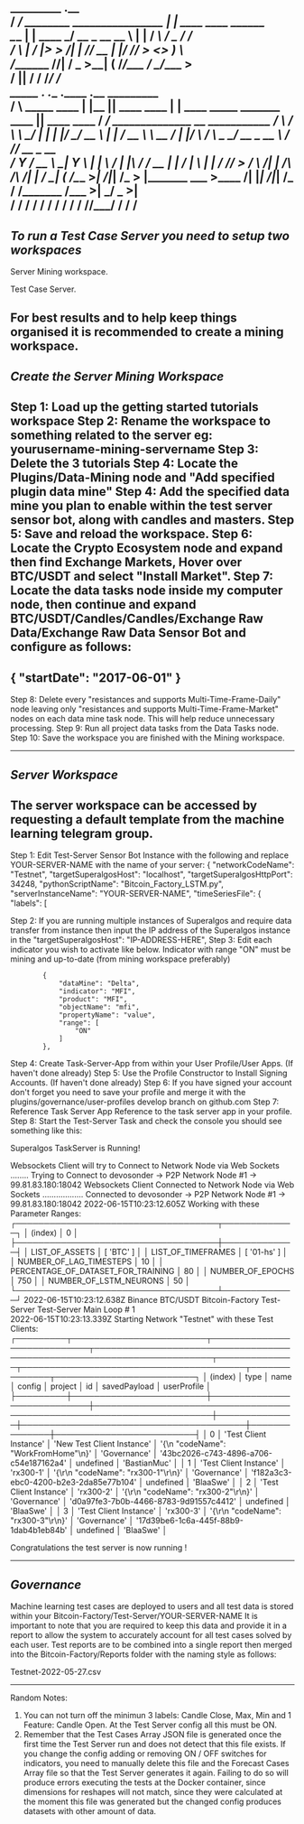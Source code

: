 _________                                .__                                                                                                      
/   _____/__ ________   ________________  |  |    ____   ____  ______                                                                              
\_____  \|  |  \____ \_/ __ \_  __ \__  \ |  |   / ___\ /  _ \/  ___/                                                                              
/        \  |  /  |_> >  ___/|  | \// __ \|  |__/ /_/  >  <_> )___ \                                                                               
/_______  /____/|   __/ \___  >__|  (____  /____/\___  / \____/____  >                                                                              
      \/      |__|        \/           \/     /_____/            \/                                                                               
 _____                .__    .__                .____                              .__                   _________                                
/     \ _____    ____ |  |__ |__| ____   ____   |    |    ____ _____ _______  ____ |__| ____    ____    /   _____/ ______________  __ ___________
/  \ /  \\__  \ _/ ___\|  |  \|  |/    \_/ __ \  |    |  _/ __ \\__  \\_  __ \/    \|  |/    \  / ___\   \_____  \_/ __ \_  __ \  \/ // __ \_  __ \
/    Y    \/ __ \\  \___|   Y  \  |   |  \  ___/  |    |__\  ___/ / __ \|  | \/   |  \  |   |  \/ /_/  >  /        \  ___/|  | \/\   /\  ___/|  | \/
\____|__  (____  /\___  >___|  /__|___|  /\___  > |_______ \___  >____  /__|  |___|  /__|___|  /\___  /  /_______  /\___  >__|    \_/  \___  >__|   
      \/     \/     \/     \/        \/     \/          \/   \/     \/           \/        \//_____/           \/     \/                 \/       
---------------------------------------------------------------------
***To run a Test Case Server you need to setup two workspaces***
---------------------------------------------------------------------
Server Mining workspace.

Test Case Server.


For best results and to help keep things organised it is recommended to create a mining workspace.
---------------------------------------------------------------------
***Create the Server Mining Workspace***
---------------------------------------------------------------------
Step 1: Load up the getting started tutorials workspace
Step 2: Rename the workspace to something related to the server eg: yourusername-mining-servername
Step 3: Delete the 3 tutorials
Step 4: Locate the Plugins/Data-Mining node and "Add specified plugin data mine"
Step 4: Add the specified data mine you plan to enable within the test server sensor bot, along with candles and masters.
Step 5: Save and reload the workspace.
Step 6: Locate the Crypto Ecosystem node and expand then find Exchange Markets, Hover over BTC/USDT and select "Install Market".
Step 7: Locate the data tasks node inside my computer node, then continue and expand BTC/USDT/Candles/Candles/Exchange Raw Data/Exchange Raw Data Sensor Bot and configure as follows:
---------------------------------------------------------------------
{
    "startDate": "2017-06-01"
}
---------------------------------------------------------------------
Step 8: Delete every "resistances and supports Multi-Time-Frame-Daily" node leaving only "resistances and supports Multi-Time-Frame-Market" nodes on each data mine task node. This will help reduce unnecessary processing.
Step 9: Run all project data tasks from the Data Tasks node.
Step 10: Save the workspace you are finished with the Mining workspace.

---------------------------------------------------------------------
***Server Workspace***
---------------------------------------------------------------------
The server workspace can be accessed by requesting a default template from the machine learning telegram group.
---------------------------------------------------------------------
Step 1: Edit Test-Server Sensor Bot Instance with the following and replace YOUR-SERVER-NAME with the name of your server:
{
    "networkCodeName": "Testnet",
    "targetSuperalgosHost": "localhost",
    "targetSuperalgosHttpPort": 34248,
    "pythonScriptName": "Bitcoin_Factory_LSTM.py",
    "serverInstanceName": "YOUR-SERVER-NAME",
    "timeSeriesFile": {
        "labels": [

Step 2: If you are running multiple instances of Superalgos and require data transfer from instance then input the IP address of the Superalgos instance in the "targetSuperalgosHost": "IP-ADDRESS-HERE",
Step 3: Edit each indicator you wish to activate like below.
Indicator with range "ON" must be mining and up-to-date (from mining workspace preferably)

            {
                "dataMine": "Delta",
                "indicator": "MFI",
                "product": "MFI",
                "objectName": "mfi",
                "propertyName": "value",
                "range": [
                    "ON"
                ]
            },

Step 4: Create Task-Server-App from within your User Profile/User Apps. (If haven't done already)
Step 5: Use the Profile Constructor to Install Signing Accounts. (If haven't done already)
Step 6: If you have signed your account don't forget you need to save your profile and merge it with the plugins/governance/user-profiles develop branch on github.com
Step 7: Reference Task Server App Reference to the task server app in your profile.
Step 8: Start the Test-Server Task and check the console you should see something like this:

Superalgos TaskServer is Running!

Websockets Client will try to Connect to Network Node via Web Sockets ........ Trying to Connect to devosonder -> P2P Network Node #1 -> 99.81.83.180:18042
Websockets Client Connected to Network Node via Web Sockets .................. Connected to devosonder -> P2P Network Node #1 -> 99.81.83.180:18042
2022-06-15T10:23:12.605Z Working with these Parameter Ranges:
┌────────────────────────────────────┬─────────────┐
│              (index)               │      0      │
├────────────────────────────────────┼─────────────┤
│           LIST_OF_ASSETS           │  [ 'BTC' ]  │
│         LIST_OF_TIMEFRAMES         │ [ '01-hs' ] │
│      NUMBER_OF_LAG_TIMESTEPS       │     10      │
│ PERCENTAGE_OF_DATASET_FOR_TRAINING │     80      │
│          NUMBER_OF_EPOCHS          │     750     │
│       NUMBER_OF_LSTM_NEURONS       │     50      │
└────────────────────────────────────┴─────────────┘
2022-06-15T10:23:12.638Z              Binance   BTC/USDT      Bitcoin-Factory                    Test-Server                              Test-Server       Main Loop #        1                                      
2022-06-15T10:23:13.339Z Starting Network "Testnet" with these Test Clients:
┌─────────┬────────────────────────┬────────────────────────────┬───────────────────────────────────────────────────────────────────────┬──────────────┬────────────────────────────────────────┬──────────────┬─────────────────────────┐
│ (index) │          type          │            name            │                                config                                 │   project    │                   id                   │ savedPayload │       userProfile       │
├─────────┼────────────────────────┼────────────────────────────┼───────────────────────────────────────────────────────────────────────┼──────────────┼────────────────────────────────────────┼──────────────┼─────────────────────────┤
│    0    │ 'Test Client Instance' │ 'New Test Client Instance' │                '{\n    "codeName": "WorkFromHome"\n}'                 │ 'Governance' │ '43bc2026-c743-4896-a706-c54e187162a4' │  undefined   │      'BastianMuc'       │
│    1    │ 'Test Client Instance' │         'rx300-1'          │                 '{\r\n    "codeName": "rx300-1"\r\n}'                 │ 'Governance' │ 'f182a3c3-ebc0-4200-b2e3-2da85e77b104' │  undefined   │        'BlaaSwe'        │
│    2    │ 'Test Client Instance' │         'rx300-2'          │                 '{\r\n    "codeName": "rx300-2"\r\n}'                 │ 'Governance' │ 'd0a97fe3-7b0b-4466-8783-9d91557c4412' │  undefined   │        'BlaaSwe'        │
│    3    │ 'Test Client Instance' │         'rx300-3'          │                 '{\r\n    "codeName": "rx300-3"\r\n}'                 │ 'Governance' │ '17d39be6-1c6a-445f-88b9-1dab4b1eb84b' │  undefined   │        'BlaaSwe'        │

Congratulations the test server is now running !

---------------------------------------------------------------------
***Governance***
---------------------------------------------------------------------
Machine learning test cases are deployed to users and all test data is stored within your Bitcoin-Factory/Test-Server/YOUR-SERVER-NAME
It is important to note that you are required to keep this data and provide it in a report to allow the system to accurately account for all test cases solved by each user. Test reports are to be combined into a single report then merged into the Bitcoin-Factory/Reports folder with the naming style as follows:

Testnet-2022-05-27.csv



---------------------------------------------------------------------
Random Notes:

1. You can not turn off the minimun 3 labels: Candle Close, Max, Min and 1 Feature: Candle Open. At the Test Server config all this must be ON.
2. Remember that the Test Cases Array JSON file is generated once the first time the Test Server run and does not detect that this file exists. If you change the config adding or removing ON / OFF switches for indicators, you need to manually delete this file and the Forecast Cases Array file so that the Test Server generates it again. Failing to do so will produce errors executing the tests at the Docker container, since dimensions for reshapes will not match, since they were calculated at the moment this file was generated but the changed config produces datasets with other amount of data.
